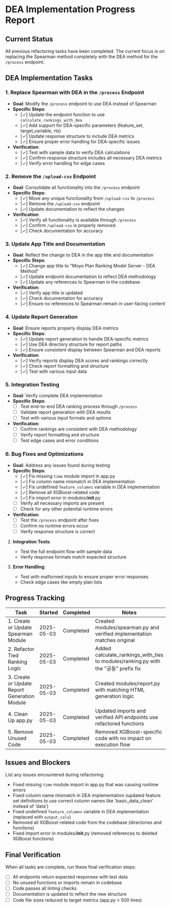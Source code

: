 # DEA Implementation Progress Report

## Current Status
All previous refactoring tasks have been completed. The current focus is on replacing the Spearman method completely with the DEA method for the `/process` endpoint.

## DEA Implementation Tasks

### 1. Replace Spearman with DEA in the `/process` Endpoint
- **Goal**: Modify the `/process` endpoint to use DEA instead of Spearman
- **Specific Steps**:
  - [✓] Update the endpoint function to use `calculate_rankings_with_dea`
  - [✓] Add support for DEA-specific parameters (feature_set, target_variable, rts)
  - [✓] Update response structure to include DEA metrics
  - [✓] Ensure proper error handling for DEA-specific issues
- **Verification**:
  - [✓] Test with sample data to verify DEA calculations
  - [✓] Confirm response structure includes all necessary DEA metrics
  - [✓] Verify error handling for edge cases

### 2. Remove the `/upload-csv` Endpoint
- **Goal**: Consolidate all functionality into the `/process` endpoint
- **Specific Steps**:
  - [✓] Move any unique functionality from `/upload-csv` to `/process`
  - [✓] Remove the `/upload-csv` endpoint
  - [✓] Update documentation to reflect the changes
- **Verification**:
  - [✓] Verify all functionality is available through `/process`
  - [✓] Confirm `/upload-csv` is properly removed
  - [✓] Check documentation for accuracy

### 3. Update App Title and Documentation
- **Goal**: Reflect the change to DEA in the app title and documentation
- **Specific Steps**:
  - [✓] Change app title to "Moyo Plan Ranking Model Server - DEA Method"
  - [✓] Update endpoint documentation to reflect DEA methodology
  - [✓] Update any references to Spearman in the codebase
- **Verification**:
  - [✓] Verify app title is updated
  - [✓] Check documentation for accuracy
  - [✓] Ensure no references to Spearman remain in user-facing content

### 4. Update Report Generation
- **Goal**: Ensure reports properly display DEA metrics
- **Specific Steps**:
  - [✓] Update report generation to handle DEA-specific metrics
  - [✓] Use DEA directory structure for report paths
  - [✓] Ensure consistent display between Spearman and DEA reports
- **Verification**:
  - [✓] Verify reports display DEA scores and rankings correctly
  - [✓] Check report formatting and structure
  - [✓] Test with various input data

### 5. Integration Testing
- **Goal**: Verify complete DEA implementation
- **Specific Steps**:
  - [ ] Test end-to-end DEA ranking process through `/process`
  - [ ] Validate report generation with DEA results
  - [ ] Test with various input formats and options
- **Verification**:
  - [ ] Confirm rankings are consistent with DEA methodology
  - [ ] Verify report formatting and structure
  - [ ] Test edge cases and error conditions

### 6. Bug Fixes and Optimizations
- **Goal**: Address any issues found during testing
- **Specific Steps**:
  - [✓] Fix missing `time` module import in app.py
  - [✓] Fix column name mismatch in DEA implementation
  - [✓] Fix undefined `feature_columns` variable in DEA implementation
  - [✓] Remove all XGBoost-related code
  - [✓] Fix import error in modules/__init__.py
  - [ ] Verify all necessary imports are present
  - [ ] Check for any other potential runtime errors
- **Verification**:
  - [ ] Test the `/process` endpoint after fixes
  - [ ] Confirm no runtime errors occur
  - [ ] Verify response structure is correct

2. **Integration Tests**:
   - Test the full endpoint flow with sample data
   - Verify response formats match expected structure
   
3. **Error Handling**:
   - Test with malformed inputs to ensure proper error responses
   - Check edge cases like empty plan lists

## Progress Tracking

| Task | Started | Completed | Notes |
|------|---------|-----------|-------|
| 1. Create or Update Spearman Module | 2025-05-03 | Completed | Created modules/spearman.py and verified implementation matches original |
| 2. Refactor Tied Ranking Logic | 2025-05-03 | Completed | Added calculate_rankings_with_ties to modules/ranking.py with the "공동" prefix fix |
| 3. Create or Update Report Generation Module | 2025-05-03 | Completed | Created modules/report.py with matching HTML generation logic |
| 4. Clean Up app.py | 2025-05-03 | Completed | Updated imports and verified API endpoints use refactored functions |
| 5. Remove Unused Code | 2025-05-03 | Completed | Removed XGBoost-specific code with no impact on execution flow |

## Issues and Blockers

List any issues encountered during refactoring:

- Fixed missing `time` module import in app.py that was causing runtime errors
- Fixed column name mismatch in DEA implementation (updated feature set definitions to use correct column names like 'basic_data_clean' instead of 'data')
- Fixed undefined `feature_columns` variable in DEA implementation (replaced with `output_cols`)
- Removed all XGBoost-related code from the codebase (directories and functions)
- Fixed import error in modules/__init__.py (removed references to deleted XGBoost functions)

## Final Verification

When all tasks are complete, run these final verification steps:

- [  ] All endpoints return expected responses with test data
- [  ] No unused functions or imports remain in codebase
- [  ] Code passes all linting checks
- [  ] Documentation is updated to reflect the new structure
- [  ] Code file sizes reduced to target metrics (app.py < 500 lines)
